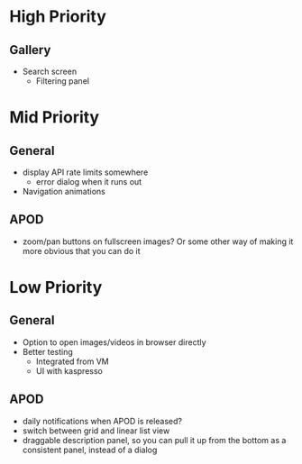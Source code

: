 # High Priority

## Gallery
- Search screen
  - Filtering panel

# Mid Priority

## General
- display API rate limits somewhere
  - error dialog when it runs out
- Navigation animations

## APOD
- zoom/pan buttons on fullscreen images? Or some other way of making it more obvious that you can do it

# Low Priority

## General
- Option to open images/videos in browser directly
- Better testing
  - Integrated from VM
  - UI with kaspresso

## APOD
- daily notifications when APOD is released?
- switch between grid and linear list view
- draggable description panel, so you can pull it up from the bottom as a consistent panel, instead of a dialog
